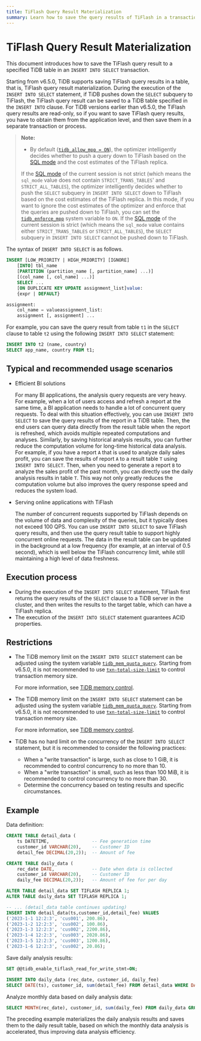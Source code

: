 ```yaml
---
title: TiFlash Query Result Materialization
summary: Learn how to save the query results of TiFlash in a transaction.
---
```


# TiFlash Query Result Materialization

This document introduces how to save the TiFlash query result to a specified TiDB table in an `INSERT INTO SELECT` transaction.

Starting from v6.5.0, TiDB supports saving TiFlash query results in a table, that is, TiFlash query result materialization. During the execution of the `INSERT INTO SELECT` statement, if TiDB pushes down the `SELECT` subquery to TiFlash, the TiFlash query result can be saved to a TiDB table specified in the `INSERT INTO` clause. For TiDB versions earlier than v6.5.0, the TiFlash query results are read-only, so if you want to save TiFlash query results, you have to obtain them from the application level, and then save them in a separate transaction or process.

> **Note:**
>
> - By default ([`tidb_allow_mpp = ON`](/system-variables.md#tidb_allow_mpp-new-in-v50)), the optimizer intelligently decides whether to push a query down to TiFlash based on the [SQL mode](/sql-mode.md) and the cost estimates of the TiFlash replica. 
>
> If the [SQL mode](/sql-mode.md) of the current session is not strict (which means the `sql_mode` value does not contain `STRICT_TRANS_TABLES`' and `STRICT_ALL_TABLES`), the optimizer intelligently decides whether to push the `SELECT` subquery in `INSERT INTO SELECT` down to TiFlash based on the cost estimates of the TiFlash replica. In this mode, if you want to ignore the cost estimates of the optimizer and enforce that the queries are pushed down to TiFlash, you can set the [`tidb_enforce_mpp`](/system-variables.md#tidb_enforce_mpp-new-in-v51) system variable to `ON`. 
> If the [SQL mode](/sql-mode.md) of the current session is strict (which means the `sql_mode` value contains either `STRICT_TRANS_TABLES` or `STRICT_ALL_TABLES`), the `SELECT` subquery in `INSERT INTO SELECT` cannot be pushed down to TiFlash.

The syntax of `INSERT INTO SELECT` is as follows.

```sql
INSERT [LOW_PRIORITY | HIGH_PRIORITY] [IGNORE]
    [INTO] tbl_name
    [PARTITION (partition_name [, partition_name] ...)]
    [(col_name [, col_name] ...)]
    SELECT ...
    [ON DUPLICATE KEY UPDATE assignment_list]value:
    {expr | DEFAULT}

assignment:
    col_name = valueassignment_list:
    assignment [, assignment] ...
```

For example, you can save the query result from table `t1` in the `SELECT` clause to table `t2` using the following `INSERT INTO SELECT` statement:

```sql
INSERT INTO t2 (name, country)
SELECT app_name, country FROM t1;
```

## Typical and recommended usage scenarios

- Efficient BI solutions

    For many BI applications, the analysis query requests are very heavy. For example, when a lot of users access and refresh a report at the same time, a BI application needs to handle a lot of concurrent query requests. To deal with this situation effectively, you can use `INSERT INTO SELECT` to save the query results of the report in a TiDB table. Then, the end users can query data directly from the result table when the report is refreshed, which avoids multiple repeated computations and analyses. Similarly, by saving historical analysis results, you can further reduce the computation volume for long-time historical data analysis. For example, if you have a report `A` that is used to analyze daily sales profit, you can save the results of report `A` to a result table `T` using `INSERT INTO SELECT`. Then, when you need to generate a report `B` to analyze the sales profit of the past month, you can directly use the daily analysis results in table `T`. This way not only greatly reduces the computation volume but also improves the query response speed and reduces the system load.

- Serving online applications with TiFlash

    The number of concurrent requests supported by TiFlash depends on the volume of data and complexity of the queries, but it typically does not exceed 100 QPS. You can use `INSERT INTO SELECT` to save TiFlash query results, and then use the query result table to support highly concurrent online requests. The data in the result table can be updated in the background at a low frequency (for example, at an interval of 0.5 second), which is well below the TiFlash concurrency limit, while still maintaining a high level of data freshness.

## Execution process

* During the execution of the `INSERT INTO SELECT` statement, TiFlash first returns the query results of the `SELECT` clause to a TiDB server in the cluster, and then writes the results to the target table, which can have a TiFlash replica.
* The execution of the `INSERT INTO SELECT` statement guarantees ACID properties.

## Restrictions

<CustomContent platform="tidb">

* The TiDB memory limit on the `INSERT INTO SELECT` statement can be adjusted using the system variable [`tidb_mem_quota_query`](/system-variables.md#tidb_mem_quota_query). Starting from v6.5.0, it is not recommended to use [`txn-total-size-limit`](/tidb-configuration-file.md#txn-total-size-limit) to control transaction memory size.

    For more information, see [TiDB memory control](/configure-memory-usage.md).

</CustomContent>

<CustomContent platform="tidb-cloud">

* The TiDB memory limit on the `INSERT INTO SELECT` statement can be adjusted using the system variable [`tidb_mem_quota_query`](/system-variables.md#tidb_mem_quota_query). Starting from v6.5.0, it is not recommended to use [`txn-total-size-limit`](https://docs.pingcap.com/tidb/stable/tidb-configuration-file#txn-total-size-limit) to control transaction memory size.

    For more information, see [TiDB memory control](https://docs.pingcap.com/tidb/stable/configure-memory-usage).

</CustomContent>

* TiDB has no hard limit on the concurrency of the `INSERT INTO SELECT` statement, but it is recommended to consider the following practices:

    * When a "write transaction" is large, such as close to 1 GiB, it is recommended to control concurrency to no more than 10.
    * When a "write transaction" is small, such as less than 100 MiB, it is recommended to control concurrency to no more than 30.
    * Determine the concurrency based on testing results and specific circumstances.

## Example

Data definition:

```sql
CREATE TABLE detail_data (
    ts DATETIME,                -- Fee generation time
    customer_id VARCHAR(20),    -- Customer ID
    detail_fee DECIMAL(20,2));  -- Amount of fee

CREATE TABLE daily_data (
    rec_date DATE,              -- Date when data is collected
    customer_id VARCHAR(20),    -- Customer ID
    daily_fee DECIMAL(20,2));   -- Amount of fee for per day

ALTER TABLE detail_data SET TIFLASH REPLICA 1;
ALTER TABLE daily_data SET TIFLASH REPLICA 1;

-- ... (detail_data table continues updating)
INSERT INTO detail_data(ts,customer_id,detail_fee) VALUES
('2023-1-1 12:2:3', 'cus001', 200.86),
('2023-1-2 12:2:3', 'cus002', 100.86),
('2023-1-3 12:2:3', 'cus002', 2200.86),
('2023-1-4 12:2:3', 'cus003', 2020.86),
('2023-1-5 12:2:3', 'cus003', 1200.86),
('2023-1-6 12:2:3', 'cus002', 20.86);
```

Save daily analysis results:

```sql
SET @@tidb_enable_tiflash_read_for_write_stmt=ON;

INSERT INTO daily_data (rec_date, customer_id, daily_fee)
SELECT DATE(ts), customer_id, sum(detail_fee) FROM detail_data WHERE DATE(ts) = CURRENT_DATE() GROUP BY DATE(ts), customer_id;
```

Analyze monthly data based on daily analysis data:

```sql
SELECT MONTH(rec_date), customer_id, sum(daily_fee) FROM daily_data GROUP BY MONTH(rec_date), customer_id;
```

The preceding example materializes the daily analysis results and saves them to the daily result table, based on which the monthly data analysis is accelerated, thus improving data analysis efficiency.

